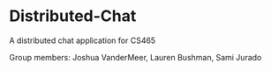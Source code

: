 # Distributed-Chat
A distributed chat application for CS465

Group members: Joshua VanderMeer, Lauren Bushman, Sami Jurado
